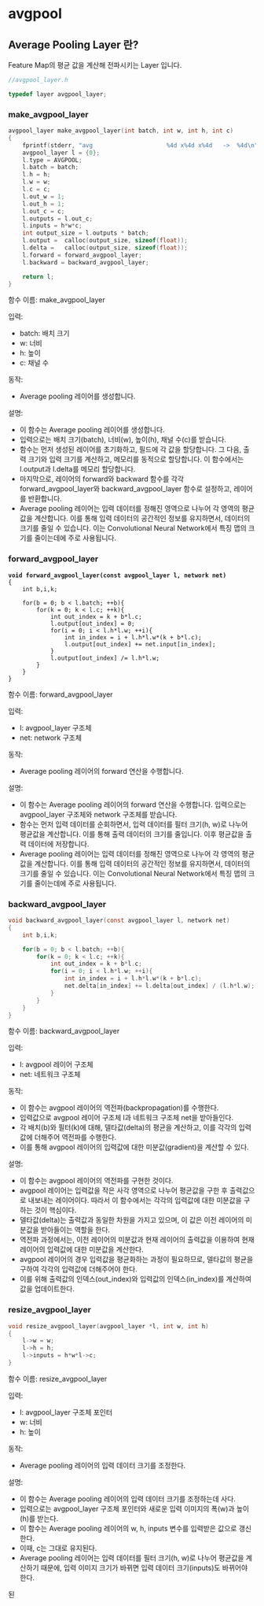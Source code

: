 # avgpool

## Average Pooling Layer 란?

Feature Map의 평균 값을 계산해 전파시키는 Layer 입니다.

```c
//avgpool_layer.h

typedef layer avgpool_layer;
```

### make\_avgpool\_layer

```c
avgpool_layer make_avgpool_layer(int batch, int w, int h, int c)
{
    fprintf(stderr, "avg                     %4d x%4d x%4d   ->  %4d\n",  w, h, c, c);
    avgpool_layer l = {0};
    l.type = AVGPOOL;
    l.batch = batch;
    l.h = h;
    l.w = w;
    l.c = c;
    l.out_w = 1;
    l.out_h = 1;
    l.out_c = c;
    l.outputs = l.out_c;
    l.inputs = h*w*c;
    int output_size = l.outputs * batch;
    l.output =  calloc(output_size, sizeof(float));
    l.delta =   calloc(output_size, sizeof(float));
    l.forward = forward_avgpool_layer;
    l.backward = backward_avgpool_layer;

    return l;
}
```

함수 이름: make\_avgpool\_layer

입력:&#x20;

* batch: 배치 크기
* w: 너비
* h: 높이
* c: 채널 수

동작:&#x20;

* Average pooling 레이어를 생성합니다.

설명:&#x20;

* 이 함수는 Average pooling 레이어를 생성합니다.&#x20;
* 입력으로는 배치 크기(batch), 너비(w), 높이(h), 채널 수(c)를 받습니다.
* 함수는 먼저 생성된 레이어를 초기화하고, 필드에 각 값을 할당합니다. 그 다음, 출력 크기와 입력 크기를 계산하고, 메모리를 동적으로 할당합니다. 이 함수에서는 l.output과 l.delta를 메모리 할당합니다.
* 마지막으로, 레이어의 forward와 backward 함수를 각각 forward\_avgpool\_layer와 backward\_avgpool\_layer 함수로 설정하고, 레이어를 반환합니다.
* Average pooling 레이어는 입력 데이터를 정해진 영역으로 나누어 각 영역의 평균값을 계산합니다. 이를 통해 입력 데이터의 공간적인 정보를 유지하면서, 데이터의 크기를 줄일 수 있습니다. 이는 Convolutional Neural Network에서 특징 맵의 크기를 줄이는데에 주로 사용됩니다.



### forward\_avgpool\_layer

<pre class="language-c"><code class="lang-c"><strong>void forward_avgpool_layer(const avgpool_layer l, network net)
</strong>{
    int b,i,k;

    for(b = 0; b &#x3C; l.batch; ++b){
        for(k = 0; k &#x3C; l.c; ++k){
            int out_index = k + b*l.c;
            l.output[out_index] = 0;
            for(i = 0; i &#x3C; l.h*l.w; ++i){
                int in_index = i + l.h*l.w*(k + b*l.c);
                l.output[out_index] += net.input[in_index];
            }
            l.output[out_index] /= l.h*l.w;
        }
    }
}
</code></pre>

함수 이름: forward\_avgpool\_layer

입력:&#x20;

* l: avgpool\_layer 구조체
* net: network 구조체

동작:&#x20;

* Average pooling 레이어의 forward 연산을 수행합니다.

설명:&#x20;

* 이 함수는 Average pooling 레이어의 forward 연산을 수행합니다. 입력으로는 avgpool\_layer 구조체와 network 구조체를 받습니다.
* 함수는 먼저 입력 데이터를 순회하면서, 입력 데이터를 필터 크기(h, w)로 나누어 평균값을 계산합니다. 이를 통해 출력 데이터의 크기를 줄입니다. 이후 평균값을 출력 데이터에 저장합니다.
* Average pooling 레이어는 입력 데이터를 정해진 영역으로 나누어 각 영역의 평균값을 계산합니다. 이를 통해 입력 데이터의 공간적인 정보를 유지하면서, 데이터의 크기를 줄일 수 있습니다. 이는 Convolutional Neural Network에서 특징 맵의 크기를 줄이는데에 주로 사용됩니다.



### backward\_avgpool\_layer

```c
void backward_avgpool_layer(const avgpool_layer l, network net)
{
    int b,i,k;

    for(b = 0; b < l.batch; ++b){
        for(k = 0; k < l.c; ++k){
            int out_index = k + b*l.c;
            for(i = 0; i < l.h*l.w; ++i){
                int in_index = i + l.h*l.w*(k + b*l.c);
                net.delta[in_index] += l.delta[out_index] / (l.h*l.w);
            }
        }
    }
}
```

함수 이름: backward\_avgpool\_layer

입력:

* l: avgpool 레이어 구조체&#x20;
* net: 네트워크 구조체

동작:

* 이 함수는 avgpool 레이어의 역전파(backpropagation)를 수행한다.&#x20;
* 입력값으로 avgpool 레이어 구조체 l과 네트워크 구조체 net을 받아들인다.&#x20;
* 각 배치(b)와 필터(k)에 대해, 델타값(delta)의 평균을 계산하고, 이를 각각의 입력값에 더해주어 역전파를 수행한다.&#x20;
* 이를 통해 avgpool 레이어의 입력값에 대한 미분값(gradient)을 계산할 수 있다.

설명:

* 이 함수는 avgpool 레이어의 역전파를 구현한 것이다.&#x20;
* avgpool 레이어는 입력값을 작은 사각 영역으로 나누어 평균값을 구한 후 출력값으로 내보내는 레이어이다. 따라서 이 함수에서는 각각의 입력값에 대한 미분값을 구하는 것이 핵심이다.&#x20;
* 델타값(delta)는 출력값과 동일한 차원을 가지고 있으며, 이 값은 이전 레이어의 미분값을 받아들이는 역할을 한다.&#x20;
* 역전파 과정에서는, 이전 레이어의 미분값과 현재 레이어의 출력값을 이용하여 현재 레이어의 입력값에 대한 미분값을 계산한다.&#x20;
* avgpool 레이어의 경우 입력값을 평균화하는 과정이 필요하므로, 델타값의 평균을 구하여 각각의 입력값에 더해주어야 한다.&#x20;
* 이를 위해 출력값의 인덱스(out\_index)와 입력값의 인덱스(in\_index)를 계산하여 값을 업데이트한다.



### resize\_avgpool\_layer

```c
void resize_avgpool_layer(avgpool_layer *l, int w, int h)
{
    l->w = w;
    l->h = h;
    l->inputs = h*w*l->c;
}
```

함수 이름: resize\_avgpool\_layer

입력:&#x20;

* l: avgpool\_layer 구조체 포인터
* w: 너비
* h: 높이

동작:&#x20;

* Average pooling 레이어의 입력 데이터 크기를 조정한다.

설명:&#x20;

* 이 함수는 Average pooling 레이어의 입력 데이터 크기를 조정하는데 사다.&#x20;
* 입력으로는 avgpool\_layer 구조체 포인터와 새로운 입력 이미지의 폭(w)과 높이(h)를 받는다.
* 이 함수는 Average pooling 레이어의 w, h, inputs 변수를 입력받은 값으로 갱신한다.&#x20;
* 이때, c는 그대로 유지된다.&#x20;
* Average pooling 레이어는 입력 데이터를 필터 크기(h, w)로 나누어 평균값을 계산하기 때문에, 입력 이미지 크기가 바뀌면 입력 데이터 크기(inputs)도 바뀌어야 한다.

된

